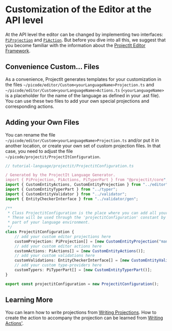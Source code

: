 
# Customization of the Editor at the API level

At the API level the editor can be changed by implementing two interfaces: 
[`PiProjection`](/060_Under_the_Hood/010_The_Editor_Framework/020_The_Editor_Interfaces/010_PiProjection_Interface) and 
[`PiAction`](/060_Under_the_Hood/010_The_Editor_Framework/020_The_Editor_Interfaces/020_PiAction_Interface). But
before you dive into all this, we suggest that you become familiar with the information
about the [ProjectIt Editor Framework](/060_Under_the_Hood/010_The_Editor_Framework).

## Convenience Custom... Files
As a convenience, ProjectIt generates templates for 
your customization in the files `~/picode/editor/Custom<yourLanguageName>Projection.ts` and `~/picode/editor/Custom<yourLanguageName>Actions.ts`
(`<yourLanguageName>` is a placeholder for the name of the language as defined in your .ast file). You can use 
these two files to add your own special projections and corresponding actions.

## Adding your Own Files
You can rename the file `~/picode/editor/Custom<yourLanguageName>Projection.ts` and/or put it in another location, or create your
own set of custom projection files. 
In that case, you need to adjust the file `~/picode/projectit/ProjectItConfiguration`.

```ts
// tutorial-language/projectit/ProjectitConfiguration.ts

/ Generated by the ProjectIt Language Generator.
import { PiProjection, PiActions, PiTyperPart } from "@projectit/core";
import { CustomEntityActions, CustomEntityProjection } from "../editor";
import { CustomEntityTyperPart } from "../typer";
import { CustomEntityValidator } from "../validator";
import { EntityCheckerInterface } from "../validator/gen";

/**
 * Class ProjectitConfiguration is the place where you can add all your customisations.
 * These will be used through the 'projectitConfiguration' constant by any generated
 * part of your language environment.
 */
class ProjectitConfiguration {
    // add your custom editor projections here
    customProjection: PiProjection[] = [new CustomEntityProjection("manual")];
    // add your custom editor actions here
    customActions: PiActions[] = [new CustomEntityActions()];
    // add your custom validations here
    customValidations: EntityCheckerInterface[] = [new CustomEntityValidator()];
    // add your custom type-providers here
    customTypers: PiTyperPart[] = [new CustomEntityTyperPart()];
}

export const projectitConfiguration = new ProjectitConfiguration();

```

## Learning More

You can learn how to write projections from [Writing Projections](/030_Developing_a_Language/030_API_Level/020_Writing_Projections).
How to create the action to accompany the projection can be learned from 
[Writing Actions'](/030_Developing_a_Language/030_API_Level/030_Writing_Actions).
